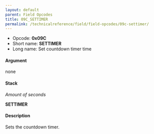 ```yaml
---
layout: default
parent: Field Opcodes
title: 09C_SETTIMER
permalink: /technicalreference/field/field-opcodes/09c-settimer/
---
```


-   Opcode: **0x09C**
-   Short name: **SETTIMER**
-   Long name: Set countdown timer time

#### Argument

none

#### Stack

  
*Amount of seconds*

**SETTIMER**

#### Description

Sets the countdown timer.
